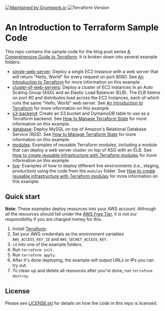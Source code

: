 [![Maintained by Gruntwork.io](https://img.shields.io/badge/maintained%20by-gruntwork.io-%235849a6.svg)](https://gruntwork.io/?ref=repo_intro_to_terraform)
![Terraform Version](https://img.shields.io/badge/tf-%3E%3D0.12.0-blue.svg)

# An Introduction to Terraform Sample Code

This repo contains the sample code for the blog post series [A Comprehensive Guide to 
Terraform](https://blog.gruntwork.io/a-comprehensive-guide-to-terraform-b3d32832baca). It is broken down into several
example folders:

* [single-web-server](./single-web-server): Deploy a single EC2 Instance with a web server that will return
  "Hello, World" for every request on port 8080. See [An Introduction to 
  Terraform](https://blog.gruntwork.io/an-introduction-to-terraform-f17df9c6d180) for more information on this
  example.
* [cluster-of-web-servers](./cluster-of-web-servers): Deploy a cluster of EC2 Instances in an Auto Scaling Group (ASG)
  and an Elastic Load Balancer (ELB). The ELB listens on port 80 and distributes load across the EC2 Instances, each
  of which runs the same "Hello, World" web server. See [An Introduction to 
  Terraform](https://blog.gruntwork.io/an-introduction-to-terraform-f17df9c6d180) for more information on this example.
* [s3-backend](./s3-backend): Create an S3 bucket and DymamoDB table to use as a Terraform backend. See [How to Manage 
  Terraform State](https://blog.gruntwork.io/how-to-manage-terraform-state-28f5697e68fa) for more information on this
  example.
* [database](./database): Deploy MySQL on top of Amazon's Relational Database Service (RDS). See [How to Manage 
  Terraform State](https://blog.gruntwork.io/how-to-manage-terraform-state-28f5697e68fa) for more information on this
  example.
* [modules](./modules): Examples of reusable Terraform modules, including a module that can deploy a web server cluster
  on top of ASG with an ELB. See [How to create reusable infrastructure with Terraform 
  modules](https://blog.gruntwork.io/how-to-create-reusable-infrastructure-with-terraform-modules-25526d65f73d) for 
  more information on this example.  
* [live](./live): Examples of how to deploy different live environments (i.e., staging, production) using the code from 
  the `modules` folder. See [How to create reusable infrastructure with Terraform 
  modules](https://blog.gruntwork.io/how-to-create-reusable-infrastructure-with-terraform-modules-25526d65f73d) for 
  more information on this example.  

## Quick start

**Note**: These examples deploy resources into your AWS account. Although all the resources should fall under the
[AWS Free Tier](https://aws.amazon.com/free/), it is not our responsibility if you are charged money for this.

1. Install [Terraform](https://www.terraform.io/).
1. Set your AWS credentials as the environment variables `AWS_ACCESS_KEY_ID` and `AWS_SECRET_ACCESS_KEY`.
1. `cd` into one of the example folders.
1. Run `terraform init`.
1. Run `terraform apply`.
1. After it's done deploying, the example will output URLs or IPs you can try out.
1. To clean up and delete all resources after you're done, run `terraform destroy`.

## License

Please see [LICENSE.txt](/LICENSE.txt) for details on how the code in this repo is licensed.

